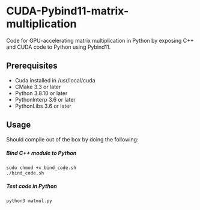 # CUDA-Pybind11-matrix-multiplication
Code for GPU-accelerating matrix multiplication in Python by exposing C++ and CUDA code to Python using Pybind11.

## Prerequisites
- Cuda installed in /usr/local/cuda
- CMake 3.3 or later
- Python 3.8.10 or later
- PythonInterp 3.6 or later
- PythonLibs 3.6 or later

## Usage
Should compile out of the box by doing the following:
##### Bind C++ module to Python
```sudo chmod +x bind_code.sh```<br>
```./bind_code.sh```
##### Test code in Python
```python3 matmul.py```

